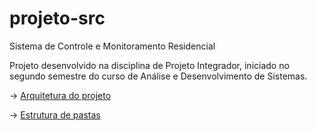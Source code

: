 # projeto-src
Sistema de Controle e Monitoramento Residencial


Projeto desenvolvido na disciplina de Projeto Integrador, iniciado no segundo semestre do curso de Análise e Desenvolvimento de Sistemas.


→ [Arquitetura do projeto](https://github.com/nicolycypriano/projeto-src/wiki/Informa%C3%A7%C3%B5es-T%C3%A9cnicas)


→ [Estrutura de pastas](https://github.com/nicolycypriano/projeto-src/wiki/Estrutura-de-pastas)

